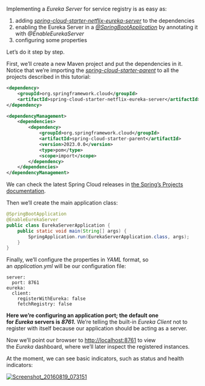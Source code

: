 Implementing a _Eureka Server_ for service registry is as easy as:

1. adding _[spring-cloud-starter-netflix-eureka-server](https://mvnrepository.com/search?q=spring-cloud-starter-netflix-eureka-server)_ to the dependencies
2. enabling the Eureka Server in a [_@SpringBootApplication_](https://www.baeldung.com/spring-boot-application-configuration) by annotating it with _@EnableEurekaServer_
3. configuring some properties

Let’s do it step by step.

First, we’ll create a new Maven project and put the dependencies in it. Notice that we’re importing the _[spring-cloud-starter-parent](https://mvnrepository.com/artifact/org.springframework.cloud/spring-cloud-starter-parent)_ to all the projects described in this tutorial:

```xml
<dependency>
    <groupId>org.springframework.cloud</groupId>
    <artifactId>spring-cloud-starter-netflix-eureka-server</artifactId>
</dependency>

<dependencyManagement>
    <dependencies>
        <dependency>
            <groupId>org.springframework.cloud</groupId>
            <artifactId>spring-cloud-starter-parent</artifactId>
            <version>2023.0.0</version>
            <type>pom</type>
            <scope>import</scope>
        </dependency>
    </dependencies>
</dependencyManagement>
```

We can check the latest Spring Cloud releases in [the Spring’s Projects documentation](https://spring.io/projects/spring-cloud#learn).

Then we’ll create the main application class:

```java
@SpringBootApplication
@EnableEurekaServer
public class EurekaServerApplication {
    public static void main(String[] args) {
        SpringApplication.run(EurekaServerApplication.class, args);
    }
}
```

Finally, we’ll configure the properties in _YAML_ format, so an _application.yml_ will be our configuration file:

```plaintext
server:
  port: 8761
eureka:
  client:
    registerWithEureka: false
    fetchRegistry: false
```

**Here we’re configuring an application port; the default one for _Eureka_ servers is _8761_.** We’re telling the built-in _Eureka Client_ not to register with itself because our application should be acting as a server.

Now we’ll point our browser to [http://localhost:8761](http://localhost:8761/) to view the _Eureka_ dashboard, where we’ll later inspect the registered instances.

At the moment, we can see basic indicators, such as status and health indicators:

[![Screenshot_20160819_073151](https://www.baeldung.com/wp-content/uploads/2016/08/Screenshot_20160819_073151.png)](https://www.baeldung.com/wp-content/uploads/2016/08/Screenshot_20160819_073151.png)